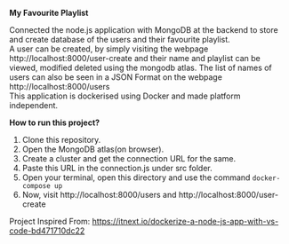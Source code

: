 <b>My Favourite Playlist</b>

Connected the node.js application with MongoDB at the backend to store and create database of the users and their favourite playlist. \
A user can be created, by simply visiting the webpage http://localhost:8000/user-create and their name and playlist can be viewed, modified deleted using the mongodb atlas. The list of names of users can also be seen in a JSON Format on the webpage http://localhost:8000/users \
This application is dockerised using Docker and made platform independent. 

<b>How to run this project?</b>
1. Clone this repository. 
2. Open the MongoDB atlas(on browser).
3. Create a cluster and get the connection URL for the same.
4. Paste this URL in the connection.js under src folder. 
5. Open your terminal, open this directory and use the command ```docker-compose up```
6. Now, visit http://localhost:8000/users and http://localhost:8000/user-create

Project Inspired From: https://itnext.io/dockerize-a-node-js-app-with-vs-code-bd471710dc22

